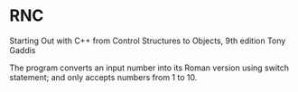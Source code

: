 # RNC

Starting Out with C++ from Control Structures to Objects, 9th edition Tony Gaddis

The program converts an input number into its Roman version using switch statement; and only accepts numbers from 1 to 10.
